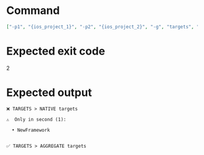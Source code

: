 # Command
```json
["-p1", "{ios_project_1}", "-p2", "{ios_project_2}", "-g", "targets", "-t", "NewFramework", "-f", "console", "-v"]
```

# Expected exit code
2

# Expected output
```
❌ TARGETS > NATIVE targets

⚠️  Only in second (1):

  • NewFramework


✅ TARGETS > AGGREGATE targets


```
